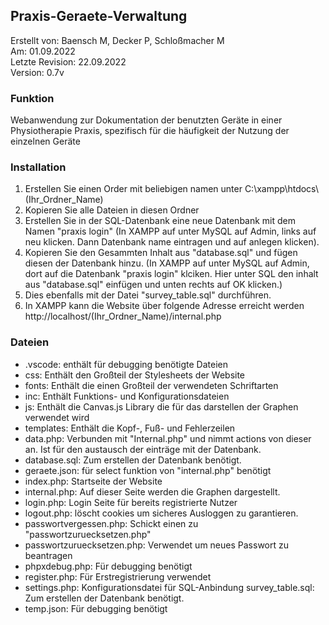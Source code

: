 ## Praxis-Geraete-Verwaltung

Erstellt von: Baensch M, Decker P, Schloßmacher M   
Am: 01.09.2022    
Letzte Revision: 22.09.2022   
Version: 0.7v


### Funktion

Webanwendung zur Dokumentation der benutzten Geräte in einer Physiotherapie Praxis, spezifisch für die häufigkeit der Nutzung der einzelnen Geräte




### Installation

1. Erstellen Sie einen Order mit beliebigen namen unter C:\xampp\htdocs\\(Ihr_Ordner_Name)
2. Kopieren Sie alle Dateien in diesen Ordner
3. Erstellen Sie in der SQL-Datenbank eine neue Datenbank mit dem Namen "praxis login" (In XAMPP auf unter MySQL auf Admin, links auf neu klicken. Dann Datenbank name eintragen und auf anlegen klicken).
4. Kopieren Sie den Gesammten Inhalt aus "database.sql" und fügen diesen der Datenbank hinzu. (In XAMPP auf unter MySQL auf Admin, dort auf die Datenbank "praxis login" klciken. Hier unter SQL den inhalt aus "database.sql" einfügen und unten rechts auf OK klicken.)
5. Dies ebenfalls mit der Datei "survey_table.sql" durchführen.
6. In XAMPP kann die Website über folgende Adresse erreicht werden http://localhost/(Ihr_Ordner_Name)/internal.php

### Dateien

- .vscode: enthält für debugging benötigte Dateien   
- css: Enthält den Großteil der Stylesheets der Website   
- fonts: Enthält die einen Großteil der verwendeten Schriftarten
- inc: Enthält Funktions- und Konfigurationsdateien
- js: Enthält die Canvas.js Library die für das darstellen der Graphen verwendet wird
- templates: Enthält die Kopf-, Fuß- und Fehlerzeilen
- data.php: Verbunden mit "Internal.php" und nimmt actions von dieser an. Ist für den austausch der einträge mit der Datenbank.
- database.sql: Zum erstellen der Datenbank benötigt.
- geraete.json: für select funktion von "internal.php" benötigt
- index.php: Startseite der Website
- internal.php: Auf dieser Seite werden die Graphen dargestellt.
- login.php: Login Seite für bereits registrierte Nutzer
- logout.php: löscht cookies um sicheres Ausloggen zu garantieren.
- passwortvergessen.php: Schickt einen zu "passwortzuruecksetzen.php"
- passwortzuruecksetzen.php: Verwendet um neues Passwort zu beantragen
- phpxdebug.php: Für debugging benötigt
- register.php: Für Erstregistrierung verwendet
- settings.php: Konfigurationsdatei für SQL-Anbindung
survey_table.sql: Zum erstellen der Datenbank benötigt.
- temp.json: Für debugging benötigt